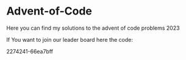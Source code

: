 # Advent-of-Code
Here you can find my solutions to the advent of code problems 2023


If You want to join our leader board here the code:

2274241-66ea7bff
